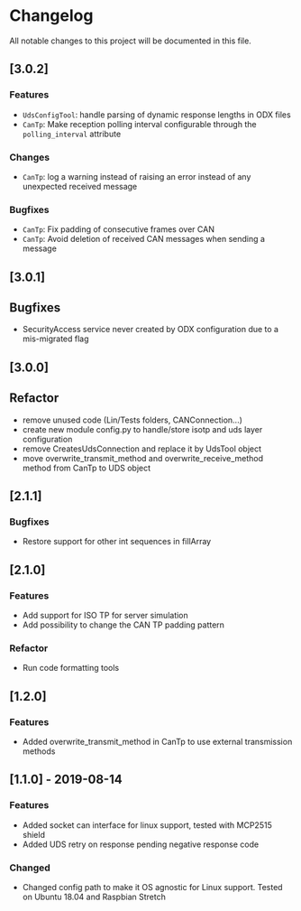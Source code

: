 # Changelog
All notable changes to this project will be documented in this file.

## [3.0.2]

### Features
- ``UdsConfigTool``: handle parsing of dynamic response lengths in ODX files
- ``CanTp``: Make reception polling interval configurable through the ``polling_interval`` attribute 

### Changes
- ``CanTp``: log a warning instead of raising an error instead of any unexpected received message

### Bugfixes
- ``CanTp``: Fix padding of consecutive frames over CAN
- ``CanTp``: Avoid deletion of received CAN messages when sending a message

## [3.0.1]

## Bugfixes
- SecurityAccess service never created by ODX configuration due to a mis-migrated flag 

## [3.0.0]

## Refactor
 - remove unused code (Lin/Tests folders, CANConnection...)
 - create new module config.py to handle/store isotp and uds layer configuration
 - remove CreatesUdsConnection and replace it by UdsTool object
 - move overwrite_transmit_method and overwrite_receive_method method from CanTp to UDS object

## [2.1.1]

### Bugfixes
- Restore support for other int sequences in fillArray

## [2.1.0]

### Features
- Add support for ISO TP for server simulation
- Add possibility to change the CAN TP padding pattern

### Refactor
- Run code formatting tools

## [1.2.0]

### Features
- Added overwrite_transmit_method in CanTp to use external transmission methods

## [1.1.0] - 2019-08-14

### Features
- Added socket can interface for linux support, tested with MCP2515 shield
- Added UDS retry on response pending negative response code

### Changed
- Changed config path to make it OS agnostic for Linux support. Tested on Ubuntu 18.04 and Raspbian Stretch
